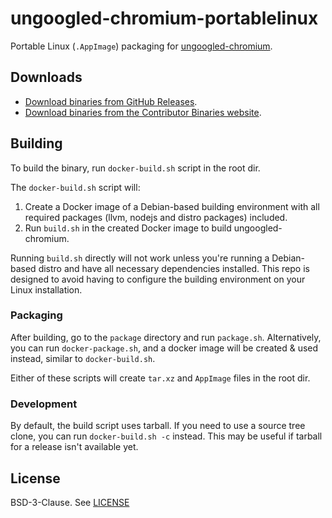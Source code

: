 # ungoogled-chromium-portablelinux
Portable Linux (`.AppImage`) packaging for [ungoogled-chromium](https://github.com/ungoogled-software/ungoogled-chromium).

## Downloads
- [Download binaries from GitHub Releases](https://github.com/ungoogled-software/ungoogled-chromium-portablelinux/releases).
- [Download binaries from the Contributor Binaries website](https://ungoogled-software.github.io/ungoogled-chromium-binaries/).

## Building
To build the binary, run `docker-build.sh` script in the root dir.

The `docker-build.sh` script will:
1. Create a Docker image of a Debian-based building environment with all required packages (llvm, nodejs and distro packages) included.
2. Run `build.sh` in the created Docker image to build ungoogled-chromium.

Running `build.sh` directly will not work unless you're running a Debian-based distro and have all necessary dependencies installed. This repo is designed to avoid having to configure the building environment on your Linux installation.

### Packaging
After building, go to the `package` directory and run `package.sh`. Alternatively, you can run `docker-package.sh`, and a docker image will be created & used instead, similar to `docker-build.sh`.

Either of these scripts will create `tar.xz` and `AppImage` files in the root dir.

### Development
By default, the build script uses tarball. If you need to use a source tree clone, you can run `docker-build.sh -c` instead. This may be useful if tarball for a release isn't available yet.

## License
BSD-3-Clause. See [LICENSE](LICENSE)
